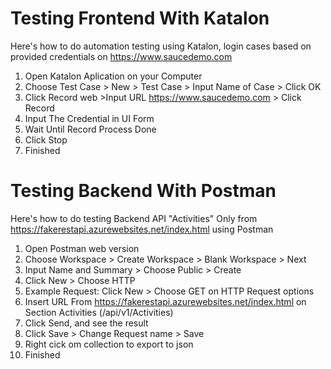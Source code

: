 # Testing Frontend With Katalon
Here's how to do automation testing using Katalon, login cases based on provided credentials on
https://www.saucedemo.com
1. Open Katalon Aplication on your Computer
2. Choose Test Case > New > Test Case > Input Name of Case > Click OK
3. Click Record web >Input URL https://www.saucedemo.com > Click Record
4. Input The Credential in UI Form
5. Wait Until Record Process Done
6. Click Stop
7. Finished

# Testing Backend With Postman
Here's how to do testing Backend API "Activities" Only from https://fakerestapi.azurewebsites.net/index.html using Postman
1. Open Postman web version
2. Choose Workspace > Create Workspace > Blank Workspace > Next
3. Input Name and Summary > Choose Public > Create
4. Click New > Choose HTTP
5. Example Request: Click New > Choose GET on HTTP Request options
6. Insert URL From https://fakerestapi.azurewebsites.net/index.html on Section Activities (/api/v1/Activities)
7. Click Send, and see the result
8. Click Save > Change Request name  > Save
9. Right cick om collection to export to json
10. Finished
